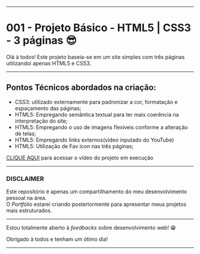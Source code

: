 <hr>
<h1>001 - Projeto Básico - HTML5 | CSS3 - 3 páginas &#x1F60E;</h1>
<p>Olá à todos! Este projeto baseia-se em um site simples com três páginas utilizandoi apenas HTML5 e CSS3.</p>
<hr>
<h2>Pontos Técnicos abordados na criação:</h2>
<ul>
  <li>CSS3: utilizado externamente para padronizar a cor, formatação e espaçamento das páginas;</li>
  <li>HTML5: Empregando semântica textual para ter mais coerência na interpretação do site;</li>
  <li>HTML5: Empregando o uso de imagens flexíveis conforme a alteração de telas;</li>
  <li>HTML5: Empregando links externos(vídeo inputado do YouTube)</li>
  <li>HTML5: Utilização de Fav icon nas três páginas;</li>
</ul>
<p><a href="https://www.youtube.com/watch?v=6PUHba2hqU4" target="_blank">CLIQUE AQUI</a> para acessar o vídeo do projeto em execução</p>
<hr>
<h3><strong>DISCLAIMER</strong></h3>
<p>Este repositório é apenas um compartilhamento do meu desenvolvimento pessoal na área.<br>O <em>Portfólio</em> estarei criando posteriormente para apresentar meus projetos mais estruturados.</p>
<hr>
<p>Estou totalmente aberto à <em>feedbacks</em> sobre desenvolvimento web! &#x1F601;</p>
<p>Obrigado à todos e tenham um ótimo dia!</p>
<hr>
